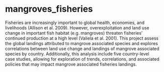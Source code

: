 # mangroves_fisheries

Fisheries are increasingly important to global health, economies, and livelihoods (Allison et al. 2009). However, overexploitation and land use change in important fish habitat (e.g. mangroves) threaten fisheries’ continued production at a high level (Valiela et al. 2001). This project  assess the global landings attributed to mangrove associated species and explores correlations between land use change and landings of mangrove associated species by country.  Additionally, this analysis include five country-level case studies, allowing for exploration of trends, correlations, and associated policies that may impact mangrove associated fisheries landings.
